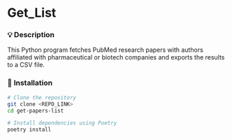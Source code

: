 # Get_List

### 💡 **Description**
This Python program fetches PubMed research papers with authors affiliated with pharmaceutical or biotech companies and exports the results to a CSV file.

### 🚀 **Installation**
```bash
# Clone the repository
git clone <REPO_LINK>
cd get-papers-list

# Install dependencies using Poetry
poetry install
